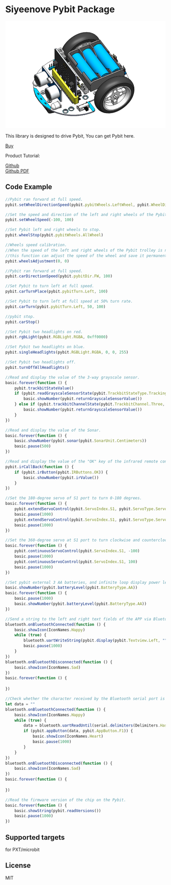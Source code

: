 
# Siyeenove Pybit Package

![](/image.png/)  

This library is designed to drive Pybit, You can get Pybit here.

[Buy](https://siyeenove.com/buy/)  

Product Tutorial: 

[Github](https://github.com/siyeenove/M1C0001)   
[Github PDF](https://siyeenove.github.io/M1C0001)  

## Code Example
```JavaScript
//Pybit ran forward at full speed.
pybit.setWheelDirectionSpeed(pybit.pybitWheels.LeftWheel, pybit.WheelDir.FW, 100)
```

```JavaScript
//Set the speed and direction of the left and right wheels of the Pybit. 
pybit.setWheelSpeed(-100, 100)
```

```JavaScript
//Set Pybit left and right wheels to stop.
pybit.wheelStop(pybit.pybitWheels.AllWheel)
```

```JavaScript
//Wheels speed calibration.
//When the speed of the left and right wheels of the Pybit trolley is not consistent,
//this function can adjust the speed of the wheel and save it permanently.
pybit.wheelsAdjustment(0, 0) 
```

```JavaScript
//Pybit ran forward at full speed.
pybit.carDirectionSpeed(pybit.pybitDir.FW, 100)
```

```JavaScript
//Set Pybit to turn left at full speed.
pybit.carTurnPlace(pybit.pybitTurn.Left, 100)
```

```JavaScript
//Set Pybit to turn left at full speed at 50% turn rate.
pybit.carTurn(pybit.pybitTurn.Left, 50, 100)
```

```JavaScript
//pybit stop.
pybit.carStop()
```

```JavaScript
//Set Pybit two headlights on red.
pybit.rgbLight(pybit.RGBLight.RGBA, 0xff0000)  
```

```JavaScript
//Set Pybit two headlights on blue.
pybit.singleHeadlights(pybit.RGBLight.RGBA, 0, 0, 255)
```

```JavaScript
//Set Pybit two headlights off.
pybit.turnOffAllHeadlights()
```

```JavaScript
//Read and display the value of the 3-way grayscale sensor.
basic.forever(function () {
    pybit.trackbitStateValue()
    if (pybit.readGrayscaleSensorState(pybit.TrackbitStateType.TrackingState0)) {
        basic.showNumber(pybit.returnGrayscaleSensorValue())
    } else if (pybit.trackbitChannelState(pybit.TrackbitChannel.Three, pybit.TrackbitType.State0)) {
        basic.showNumber(pybit.returnGrayscaleSensorValue())
    }
})
```

```JavaScript
//Read and display the value of the Sonar.
basic.forever(function () {
    basic.showNumber(pybit.sonar(pybit.SonarUnit.Centimeters))
    basic.pause(500)
})
```

```JavaScript
//Read and display the value of the "OK" key of the infrared remote control.
pybit.irCallBack(function () {
    if (pybit.irButton(pybit.IRButtons.OK)) {
        basic.showNumber(pybit.irValue())
    }
})
```

```JavaScript
//Set the 180-degree servo of S1 port to turn 0-180 degrees.
basic.forever(function () {
    pybit.extendServoControl(pybit.ServoIndex.S1, pybit.ServoType.Servo180, 0)
    basic.pause(1000)
    pybit.extendServoControl(pybit.ServoIndex.S1, pybit.ServoType.Servo180, 180)
    basic.pause(1000)
})
```

```JavaScript
//Set the 360-degree servo at S1 port to turn clockwise and counterclockwise.
basic.forever(function () {
    pybit.continuousServoControl(pybit.ServoIndex.S1, -100)
    basic.pause(1000)
    pybit.continuousServoControl(pybit.ServoIndex.S1, 100)
    basic.pause(1000)
})
```

```JavaScript
//Set pybit external 3 AA batteries, and infinite loop display power level.
basic.showNumber(pybit.batteryLevel(pybit.BatteryType.AA))
basic.forever(function () {
    basic.pause(1000)
    basic.showNumber(pybit.batteryLevel(pybit.BatteryType.AA))
})
```

```JavaScript
//Send a string to the left and right text fields of the APP via Bluetooth serial port.
bluetooth.onBluetoothConnected(function () {
    basic.showIcon(IconNames.Happy)
    while (true) {
        bluetooth.uartWriteString(pybit.display(pybit.Textview.Left, ""))
        basic.pause(1000)
    }
})
bluetooth.onBluetoothDisconnected(function () {
    basic.showIcon(IconNames.Sad)
})
basic.forever(function () {
	
})
```

```JavaScript
//Check whether the character received by the Bluetooth serial port is the instruction of the APP.
let data = ""
bluetooth.onBluetoothConnected(function () {
    basic.showIcon(IconNames.Happy)
    while (true) {
        data = bluetooth.uartReadUntil(serial.delimiters(Delimiters.Hash))
        if (pybit.appButton(data, pybit.AppButton.F1)) {
            basic.showIcon(IconNames.Heart)
            basic.pause(1000)
        }
    }
})
bluetooth.onBluetoothDisconnected(function () {
    basic.showIcon(IconNames.Sad)
})
basic.forever(function () {
	
})
```

```JavaScript
//Read the firmware version of the chip on the Pybit.
basic.forever(function () {
    basic.showString(pybit.readVersions())
    basic.pause(1000)
})

```

## Supported targets
for PXT/microbit

## License
MIT

